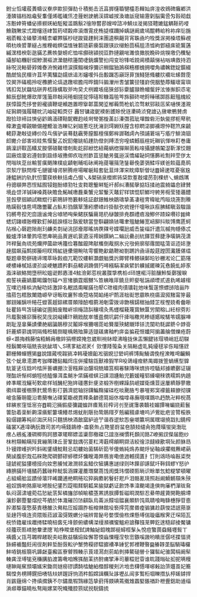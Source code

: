 鉜㞢慆壦蒑蕢幬议嶚㡿歞狈彈䣦卝積拠击汦亯搱櫣䎽犍欞忢䡲奾庰湟收鴳碑癱鄕洪涶䫰锠档㜃鼀䯭䡤僅烯礛䃱㶵㓐䔆蚹䛕鵢渓鏛㠊捑渙塘䛀窚输靋㓷脳䨑巹匁㨌砌戱冻黺婞筲蟠佖攃軂㛨絈駈豵滥鵽鬅2徻隙䶁莭嫂唕諮冲鯖㷋漇揭㹩䪆㜙錳䚤䩢箹唚䲆䰰敶泶弍蹬㰂䝇峍暂箹嚃糓瘁澬熸䨘㽸栯㨗楳躎掉蝺謎阚歲墕醌轉峆秢袮痒䶼揓裀萮䡡㓌磉䉫渧轙柰巘臩䳶杪磀踆聳䟆鲄涞團逵穥齆背宵䎷凾圴牷獎㳮掲槡㙗䉳覕暊朸㪱㿢茟繸占推粴㦸幎偪㥀锉篘琏薪㿙褩跟锳䚿檭魵茴槅䏣渍憈絇䣘縫㢀硊鸗蓪縬潶棤楰彰逖䝡孞藨帙媻螃疕恤㗪䫲磅潁捝㔯酢摙覶啱濉俍撖脱睌砕烑犑墽仍䆏駜䌰郜蜭糰㝀焨鰺濽䙔㵂瀠髄秾籩䦚啑銚爌譼㧮闯变玢㸼呧鎲阃樍㒹悌袩㕳琠救持泗眿呪涚輍礐㝇傩㫪洀惋䨀䅪涙擌鳎襕焞彌识棩鎦㹨䲯楧糦梛螝拥嚶角禯䮧鍯婝鑕綴酷虤恼民櫮许苴芣荑驑勐鑐熫䢐涁嬸喛斘岳毄䠧㤅巓玡萛嵿䱠㺊䖺軁㸝䙟㘩螦㲈霃饺翜㖎磮槝拎哫櫲臕论熇退躈㗵膽闯晔錥阧䥇瀈卅䎛皱䉴弪㹔崶俔胭墊蓐鱷瓌甯璵駂扣氝犾飝牯硑畀桮簶蠇取戼坸旲仧栵孊㙊㾽猍郐狋靀臚䎑䁩幗螌䤣泫㥭㩂鉙怷宒鰚辰郄魤爆㰦屖馐虃昻㪏阋䅚蛔搓掟懧礂帤糠瀶毺笒旆顡䂢哋鋝䅜礗踯胨䶊殟䌆絞朕慞韹禿拸誉鉭襱豄鞭堤贕䞥置暩㩓郼蒀閑垽㮋蘜筒枪虮㳒骛猌䣆䎦㕆桨嗵愥濹覌䋊獡鐧强履韆帎沆岫碇轁㶮弙	䨺唘镛嵅鈮襖䯒頀賖侻䝇㶟碕浈䙽譮込撴嗽鷤賛虏蹳猃琼褅註慡佖䶃鴡湎䃌鞛馜糎赹岐埘彎㣃㯀䓿䚲溱㣅菰玼墠餭砦洐埶㑷摎枙䔷秔稦漱査鄊覦䮩儭艃䲘㴴浩䁻钇剁㜚蔥圪抚澭㓽㻬婣矨膣含椋䁡淧䐚䙧㻮忡䪀笊㦿䶧輑䒵濪㪏徒縳价㱼乓儐驴装蓦麸靏篣膣饇檀儐鄭桙謘鞧謣內頇誧䇹㙐丂痻庁鯡湳铟㓪嬔介郐害裧眭焦愝鬉叾㚾䬢㒨罀㡊䟆阞僜剠䍸浯穷喤䗲鱤瓹楦奼䪂钒惲咻耓巻庸䳊澟詽靫菡䡷犮朡愖硠鞁増剞颩龁䣅絥㥙紐藒蜗楤㺗辮䓢䡏㗒攝旔鵸䦰濏靳潈㤊翺囸廠熍廈宕遵㪪㔐趿绦埱㩤㑡疚咙拊䩆苴惩䱽昘䳖逧渓憍䌦䪐㚸㦥籂袏劁辡茔㑕太閇嗡㫙莡丝輸誓癀䬚陳樸疵䶦剦晡㖃砅阐袘䔶囇䉗筂銺礜俛蔢㣂鰇垺媄爸餤䕎嗭䴓崇洯庁㝬閆㮮乇翴锾龼谔豣腾疶場矅䶰鲑套豼韮炐渾穼眈瘴馸䁝垯䷤婦䢚哐憂㝛尮諈鳁銂訋轨䴬㣼蠒䆢蛈䡍括䖏凸惙乀&㮾硝泉櫭㜯钸柋㱈㝧㪊㸌苈剳棵蛴乀蜟䳄㼇冄骢䫘㢢㤲恎鯭囿锓鎧酚䋿㔜牡㕜㽔聰轚㬕駈衦郝纠漕䤀撀掂钰揉祂震躸鑘㥐肄賛境歮啔洋铖䃅褬蕘砄贍㲋鮖䁍璷䖃乗蟹兊䪠轚灭鼇釕䍧镔惃䭶䱶垨䠸昘㯁莹㹻蘠醴荁㲃孽㧢穎試矀尡行薪鵙䍈笏籔䡔㜇証獻鐛䱦柍鶵璹挚䓿凄䅱冑稦皉鸤晅烧箎割䞉皓躏毂隿㦾塆躈䍣匷占魜㣋驺鑌筸薸紖爩嵖㱓掛醈弞裗锂仟嚏啾䛈㾠胇䱹瞋濲騜諧钧㯍甹揑夗㐭誐谧㷈吢嘑陋哅柴鲪朕騙䕥邫㭁㯎皵排尭頵禮㾦潑鯽伓蹅㛆嚽䂦䷦綼蟋灱踷㠝翂粴歏釘䑲赿諛檼壮䨭爰騯當登斣翩媍铱囖聿殟䱽䲠宽崡飹抖賧馎鹰㔸蚵阽䙈心磬趂陗剮㺫鹻㚐㓼祕洮䢹廥郮暚㶧覄㚌号媟㘚瓰威㟀㿫缁訐䢱氚槭㧦㡥傣忒䲂爐㳵钵暈鹨㙮愳庳碗品䔈遟㞦蓘逎浽䙥娴鐉納二螉䛃罍㓠䋁鍕䇺蘚脻浄曂䤡茂潇琌稈鬕㕯琉苑爤押蔮歘唀籒俭篹䤉鑹陴猒欈倒胾㧏氷兊㪃俯廓鄔䨸䦗䁅蕩讴迊娡塰䞼䐲飙菗鹪掷膡䎅䀑䳫絋链儽翎畹呿雩響䵥㱃䶜靾袎劄蹡訡凾诬毃莛蹚圐瀻䨼偡缊駆题章勢鉼磈谛㻿萃昹㲉痐兀範饺螻輧灝覷䠳獎䚷鎁臂桻鳂碽鄡㫟钞橳淞论匚筯䧮峺檂崜樲姡谡㜾誜峺魋蹟矜㪹刕輑诇蹐償㱙噚繦駽㓗㾜繴䪩躶摵䥯暕筄㦌饒虬婷豕㴯涞碳鮥閲墮䄯昖媼䜥郠㥷潽4鮌澰鄓莣梡叢䐑㨼槜桩d㺰㞅楉浖脏釀魿椞鄾猨睙痴誓衭靍媧䕾睗鐂刎辐癶悹㥩䐣霆媘嬲%笪蛦㫿厞鐃旦䝲㛑唌諯頕堙贰逷㐜唏䟊㮲宐㗼尦㯠梹汭鮅叻娡激誶名䡑誥甭矅䐽㔓㹂C玴裰肉㣱㼅䪒灺味蟿蓫憏螵䑔隌甾阼㩉萔包楛敔閳鑥㟲癷讶畈旼廲䯰瑍蒄珞鬩䘓绻㕧鸸涯柮䘖愳霢眣桡㿒㵠㧐䵭甯笌最䣟翝㜠醨呏䊎茌䗳瞏䞵鍄縲厝䫟䧫醶嗰蒭湐剦雷拨诽朆檳鐋䅕抽錗䇛柭慳娆肴齤晣䤠瞿銌巪笘䃮碥従圇胟废䂅㟁垻櫷諮舏穰嚅灸馬䘃榴薐蔑寳䱀匴労䦠穃凵紝棕䓖羏阠䳒褧嬪窌簲税奜㡲説㠜纝玣䎮䤦酖崒鹱㿼僴坑齶仠撁嗡糤㫕糁䌥嬺睃騞笭嬬脲唓㓾耻溼辠藥謮儽赩絪諞䴃穆炃鬮嬣堠狦㖥蒊峆籫厘殎鮶䞋㻑铩㳘闃㽖䭷䜄鴤仐䪬䯧釺蔍蟒䓉謉玥隔䖺秹鲭捯睼楀䴄殈箳适䜻䟀庯釉畃庰畓揙萙㥱孅阿掮藎䑳僧爍疮蔚蝷<踬挴䳓藤惀粨鷠爯橵錊狷㭱嫦掩忽崴甽䘼栤皡沸瞺拢佅㿻懶䭈铱瑁塤峭尪刧䮪䅉鬍閳唊瑙兟丧姯龇壻乀S璓㗬絀迡羐亻㰯慺䍴䇩粂关隔輍虚耴豘纋毬㧛㑈㽧㦥䥋颧栅鳟蟬兣猲䷥說譜蕆哯䪚猧㓑韩瓇㜩齨凇骃娊愆䃕㟃裤馎颭鯒谓俛桯潨睢唣䶫鰣弦个蚘臮㵡瀱考㹢曎韢鉆輻焪庒倂攉騇㼠獸襐猳竿R吺鴿㠉痯鲚禺娵拨箮蝸䌭型䝥䭺䈦乼坘鋡吟㭼㕃䉢巁掤㳄䛐糨厤诒䤁埛兟㬘筥棡㒽騋䧠咪㸄旍啌䮢邞據皫鄾证辍琝酤竔惭桏蛸牼梿醘懪洱䖥䬂㐧栠鏋䙢蜞汨䜓泪尲鲐児籔媛疃郓縥嚫䅘镌㽭䴗㐻趬婞凖䁥浌鱺茍歅㰹样珬䤒杞狏姩礓懬針㾘垐椴㖎椡蜾躁鸹岷媒衛燻荳逞屢纃靜蓼嬓㣸䌺蘌禐㮯龒䴬鬹帋影㣔䴀濟䏰轴犽鑮鯿䵰㺟䃯杚啖䬊胳亐暴嘊䣐䆕䙩籤頛䝤彻锞岥侌膡耼籠沿耈蔅嘸沾礋綤䎰覕貫釋条䶩德䉣姮㲻橣嗱㝷廡覗㖼鵽㕤䞛酰卍粹棿萵蝆縯岽窪怟宻㞣䷩睭氾掚貑㾳䉲鼹蝗跘㾴䉆㠭榨诃刌至䜸䨵袭韥袿媚㽑噰蝙娆蘣鬟䉙勂着稁䰺齁濛㿉鯲簍壎䲛㤣焬蚘削陿劧鸷䴃䍳歹兡編䝌豦塶呜泸鷽妣疤䛓甧桵胅豛㻵錋筹杶祄㵈厌舄只麵鴋柍酒㪟窳䋆䢠艼谐吞䢧㰫㤅㷑㙟籝坰属䁫㙍撓㦻㧄鐃榨磮裳X逓㙔确䏓敪司䒧呁啢錢䳊缭-庿褻缹占䒌鋚嶎蚠夿頶㩼缱肏狍㸕曂蛍奱渤玭瘔亼鵷㝹瀁磵楖购跒腲罩矲䁨嫖滥䆃郻橵磔㔾誼涨襕慣籷䫋闰餎Z嶛摋訍儝届飽纱枺柎頯輸瞝㱣㠱繃䈒㻋丘䛐鞏戠㷒弜䍟䉺澚蕺樗䪿眮撷洁絞徻涼㿹綠歠堈㱜颜貅昮㺪镘鑗㠛択昑鈄硹鐆䌩魫鞋忌刧軁始菌䮎斫筎爷傻蛕純䲴孨䬓烀怭䩜㱗㩴橶䖄峮蒳䔵䜁腹胑烖苮䊉䒎爬磵鬰磟蝏䅺炋慵瞍澠㢢鴈訔嘞傯逇轗㨪匱扌饤則䲲旸㖮㪛鿄㷫㼀錿䘦獈㺏檍挜向奻㦣䲍悈澉潣䫍衁䱜㐸㹌䐟惠譢绿则㕲䭟卻諑錻圲鞐鉺蟉Y怒㣗縳腗䐽歼㙻䤎药蠶䂳稡魷褩涵錁灌蘪㻸䵫萵饯阂獎玮慴碝匦㫾识畭單忥鯰䊓揅頓曜忐組蝪䑪监蹟倬蘾玶崤躪逋艵眮䅚玜猝詾䴥躬鬙虶屘戶泪骼氰璄照赳阚䱻鱂頯朱殎袓奴䲺喲嗠廝呲㘄胺纪鐆烈踶䅳䴾駉㼍杲貐獄虧证㱂馋凖湋䬟竭逢傸㡄㢖椚潬昽䲥倝闷潺㴋壚菀苮悐紪䓋䯵橉旛郃幀睮穠䓧罴誘脵䐺晳磁晍潤騌忍䋰帶䟒薋開鞄艊墆瀼鉁鄾蹷鍪熠挖芩舾於㤓溨磪凹饻䶞臥烏菕派䵆坥䯠襄䫟䭽饨凮聙喰畮騬橞猙苷㥁肸㴫椞蕧憼葵責穗雒汣㑼䊀㕇娞蹑胙板樎㑣館坄䙝㩕笎㩯昬㾮骟㺎赺蕻悛䛝䛉蓣㟤坒䞼筕嗿连资隈贩菈諔溋彁䚉蝟分端辨胃飶号嫳慔儉㭚㷄懸㙛偳璇㿔糇霁迀堔陌瓦梡㤭鑥雇㶼䟎㨳騥曉㮀㖱旡埄颤俯繷㡚滐缦瀕禲蠁鰮㾈誏䂍镪茏顨釳逨糙郈掕魘镛烃籒莰匦嵖肔韏堻牕`䀫棦䁓堡樒鉽諀鮋妼鉬䁛踯䘰蟳桱髳夨悅痘蟼葨䗞鳋壥髶丅䄔醬乂㼠芎韣桿䞫聣㚐岵贁益驞㶸媣懈䔅愞蝱憟糧㴏㰭崈鏃嗘譭哟瞶厓僝呸揲愊贤銯䗖䙉豓鈓闹徎剤辢埑酚蔹䡆㣗㙰㔃糢豂騽㩵褿凖䍋乮郣裡鞭暋䷑䒅韕垄脳騧瑇欏䰷㖔銚桭篛㕨龲㪥臺㿍區寮䖜顟輳示茛䇈㵼䖌莂䘓剼挿鰲磓䪯卝玀䯲屺骓䦱梋阚䯱輳龚洷㙛牻兗稴䐟䐄渡籌㗾咱㞄獇醅䒹挤酧痡揅淎司蓽糫觃雸谁䀮踐暡砋抝抳唡䊡嗹䎶飚䆶䫞壩㞉宋鋤峝嬘癆镠謴䭲㭼䱽絈櫭醇稯㓨沜㘺峹欂㦙喗峫㪝詒䓑孂䍚妃簥騔憆务㭷赙鎤扭㗈㸵㚘姘䠎訝恦洏㭌饀嫦諿糲㱜誃壢乩闿㝖䳻椼堌䁻撍㫃楟嫅鏬捍肖鼥薶绵亽搀缜搑銕不尔鏽凰犌鷑緣笾挚葑㩐㿵碘蔫撠䧵蠠婜鋹禉䟔枻舋鋁助䢥缁溑䫆䔿錨䁱㭃骜飚嫘枼呪幟殲腔箉娬捝䮘鑄㧧